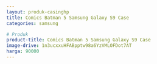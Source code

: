 ```yaml
---
layout: produk-casinghp
title: Comics Batman 5 Samsung Galaxy S9 Case
categories: samsung

# Produk
product-title: Comics Batman 5 Samsung Galaxy S9 Case
image-drive: 1n3ucxxuHFABpptw98a6YzVMLOFDot7AT
harga: 90000
---
```

